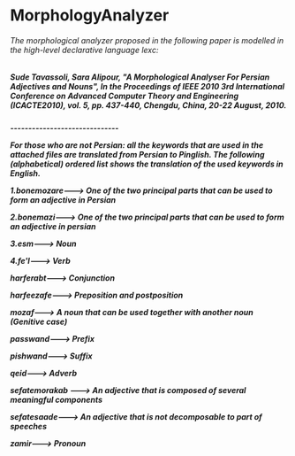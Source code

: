 # MorphologyAnalyzer
<h6>The morphological analyzer proposed in the following paper is modelled in the high-level declarative language lexc:
 <h5>Sude Tavassoli, Sara Alipour, "A Morphological Analyser For Persian Adjectives and Nouns", In the Proceedings of IEEE 2010 3rd International Conference on Advanced Computer Theory and Engineering (ICACTE2010), vol. 5, pp. 437-440, Chengdu, China, 20-22 August, 2010.<h5>
------------------------------

For those who are not Persian: all the keywords that are used in the attached files are translated from Persian to Pinglish. 
The following (alphabetical) ordered list shows the translation of the used keywords in English.

1.bonemozare---> One of the two principal parts that can be used to form an adjective in Persian

2.bonemazi--->  One of the two principal parts that can be used to form an adjective in persian

3.esm---> Noun

4.fe'l---> Verb

harferabt---> Conjunction

harfeezafe---> Preposition and postposition

mozaf---> A noun that can be used together with another noun (Genitive case)

passwand---> Prefix

pishwand---> Suffix

qeid---> Adverb

sefatemorakab ---> An adjective that is composed of several meaningful components

sefatesaade---> An adjective that is not decomposable to part of speeches

zamir---> Pronoun


 
